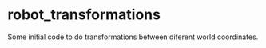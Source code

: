 # robot_transformations
Some initial code to do transformations between diferent world coordinates.
